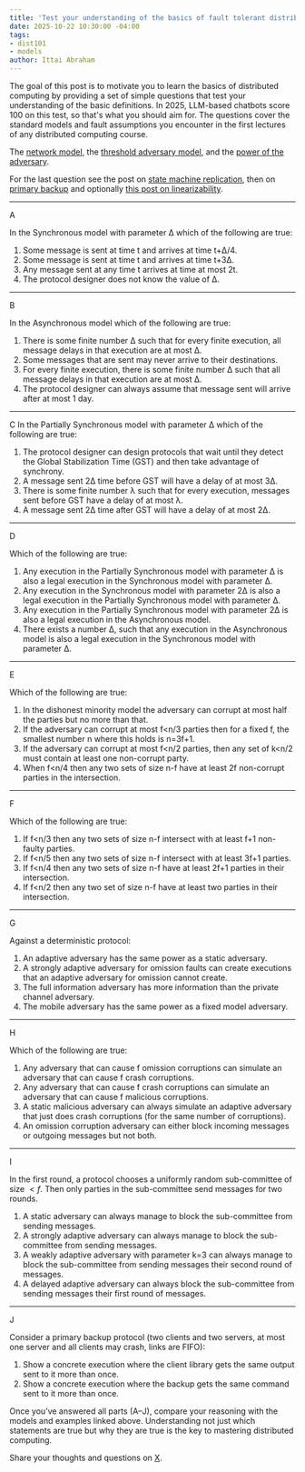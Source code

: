```yaml
---
title: 'Test your understanding of the basics of fault tolerant distributed computing'
date: 2025-10-22 10:30:00 -04:00
tags:
- dist101
- models
author: Ittai Abraham
---
```


The goal of this post is to motivate you to learn the basics of distributed computing by providing a set of simple questions that test your understanding of the basic definitions. In 2025, LLM-based chatbots score 100 on this test, so that's what you should aim for. The questions cover the standard models and fault assumptions you encounter in the first lectures of any distributed computing course.

The [network model](https://decentralizedthoughts.github.io/2019-06-01-2019-5-31-models/), the [threshold adversary model](https://decentralizedthoughts.github.io/2019-06-17-the-threshold-adversary/), and the [power of the adversary](https://decentralizedthoughts.github.io/2019-06-07-modeling-the-adversary/).

For the last question see the post on [state machine replication](https://decentralizedthoughts.github.io/2019-10-15-consensus-for-state-machine-replication/), then on [primary backup](https://decentralizedthoughts.github.io/2019-11-01-primary-backup/) and optionally [this post on linearizability](https://decentralizedthoughts.github.io/2021-10-16-the-ideal-state-machine-model-multiple-clients-and-linearizability/).

---

A

In the Synchronous model with parameter Δ which of the following are true:

1. Some message is sent at time t and arrives at time t+Δ/4.
2. Some message is sent at time t and arrives at time t+3Δ.
3. Any message sent at any time t arrives at time at most 2t.
4. The protocol designer does not know the value of Δ.

---

B

In the Asynchronous model which of the following are true:

1. There is some finite number Δ such that for every finite execution, all message delays in that execution are at most Δ.
2. Some messages that are sent may never arrive to their destinations.
3. For every finite execution, there is some finite number Δ such that all message delays in that execution are at most Δ.
4. The protocol designer can always assume that message sent will arrive after at most 1 day.

---

C
In the Partially Synchronous model with parameter Δ which of the following are true:

1. The protocol designer can design protocols that wait until they detect the Global Stabilization Time (GST) and then take advantage of synchrony.
2. A message sent 2Δ time before GST will have a delay of at most 3Δ.
3. There is some finite number λ such that for every execution, messages sent before GST have a delay of at most λ.
4. A message sent 2Δ time after GST will have a delay of at most 2Δ.

---

D

Which of the following are true:

1. Any execution in the Partially Synchronous model with parameter Δ is also a legal execution in the Synchronous model with parameter Δ.
2. Any execution in the Synchronous model with parameter 2Δ is also a legal execution in the Partially Synchronous model with parameter Δ.
3. Any execution in the Partially Synchronous model with parameter 2Δ is also a legal execution in the Asynchronous model.
4. There exists a number Δ, such that any execution in the Asynchronous model is also a legal execution in the Synchronous model with parameter Δ.


---

E

Which of the following are true:

1. In the dishonest minority model the adversary can corrupt at most half the parties but no more than that.
2. If the adversary can corrupt at most f<n/3 parties then for a fixed f, the smallest number n where this holds is n=3f+1.
3. If the adversary can corrupt at most f<n/2 parties, then any set of k<n/2 must contain at least one non-corrupt party.
4. When f<n/4 then any two sets of size n-f have at least 2f non-corrupt parties in the intersection.


---

F

Which of the following are true:

1. If f<n/3 then any two sets of size n-f intersect with at least f+1 non-faulty parties.
2. If f<n/5 then any two sets of size n-f intersect with at least 3f+1 parties.
3. If f<n/4 then any two sets of size n-f have at least 2f+1 parties in their intersection.
4. If f<n/2 then any two set of size n-f have at least two parties in their intersection.

---

G

Against a deterministic protocol:

1. An adaptive adversary has the same power as a static adversary.
2. A strongly adaptive adversary for omission faults can create executions that an adaptive adversary for omission cannot create.
3. The full information adversary has more information than the private channel adversary.
4. The mobile adversary has the same power as a fixed model adversary.

---

H

Which of the following are true:

1. Any adversary that can cause f omission corruptions can simulate an adversary that can cause f crash corruptions.
2. Any adversary that can cause f crash corruptions can simulate an adversary that can cause f malicious corruptions.
3. A static malicious adversary can always simulate an adaptive adversary that just does crash corruptions (for the same number of corruptions).
4. An omission corruption adversary can either block incoming messages or outgoing messages but not both.

---

I

In the first round, a protocol chooses a uniformly random sub-committee of size $<f$. Then only parties in the sub-committee send messages for two rounds.

1. A static adversary can always manage to block the sub-committee from sending messages.
2. A strongly adaptive adversary can always manage to block the sub-committee from sending messages.
3. A weakly adaptive adversary with parameter k=3 can always manage to block the sub-committee from sending messages their second round of messages.
4. A delayed adaptive adversary can always block the sub-committee from sending messages their first round of messages.

---

J

Consider a primary backup protocol (two clients and two servers, at most one server and all clients may crash, links are FIFO):

1. Show a concrete execution where the client library gets the same output sent to it more than once.
2. Show a concrete execution where the backup gets the same command sent to it more than once.


Once you’ve answered all parts (A–J), compare your reasoning with the models and examples linked above. Understanding not just which statements are true but why they are true is the key to mastering distributed computing.

Share your thoughts and questions on [X](https://x.com/ittaia).